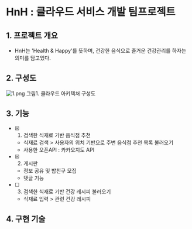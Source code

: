 # HnH : 클라우드 서비스 개발 팀프로젝트

## 1. 프로젝트 개요
- HnH는 'Health & Happy'를 뜻하며, 건강한 음식으로 즐거운 건강관리를 하자는 의미를 담고있다. 

## 2. 구성도

![1.png](https://github.com/wonwu/Django_project/blob/master/cloudImg/1.png?raw=true)
그림1. 클라우드 아키텍처 구성도


## 3. 기능
- [x] 1. 검색한 식재료 기반 음식점 추천
  - 식재료 검색 > 사용자의 위치 기반으로 주변 음식점 추천 목록 불러오기
  - 사용한 오픈API : 카카오지도 API

- [x] 2. 게시판
  - 정보 공유 및 밥친구 모집 
  - 댓글 기능 

- [ ] 3. 검색한 식재료 기반 건강 레시피 불러오기
  - 식재료 입력 > 관련 건강 레시피 


## 4. 구현 기술
 
